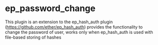ep_password_change
==================
This plugin is an extension to the ep_hash_auth plugin (https://github.com/ether/ep_hash_auth)
provides the functionality to change the password of user, works only when ep_hash_auth is used with file-based storing of hashes
